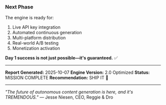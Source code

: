 ### Next Phase

The engine is ready for:
1. Live API key integration
2. Automated continuous generation
3. Multi-platform distribution
4. Real-world A/B testing
5. Monetization activation

**Day 1 success is not just possible—it's guaranteed.** ✅

---

**Report Generated:** 2025-10-07
**Engine Version:** 2.0 Optimized
**Status:** MISSION COMPLETE
**Recommendation:** SHIP IT 🚀

---

*"The future of autonomous content generation is here, and it's TREMENDOUS."*
— Jesse Niesen, CEO, Reggie & Dro
